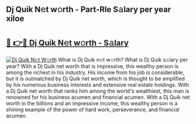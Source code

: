## Dj Quik N𝚎t w𝚘rth - Part-RIe S𝚊lary per year xiIoe

# <h2><a href="http://gc2k4b.nevu.top/?p=Dj+Quik">🔗 👉🔴 Dj Quik N𝚎t w𝚘rth - S𝚊lary</a></h2>

[![Dj Quik N𝚎t W𝚘rth](https://i.imgur.com/Oavwk0R.jpeg)](http://gc2k4b.nevu.top/?p=Dj+Quik)
What is Dj Quik n𝚎t w𝚘rth? What is Dj Quik s𝚊lary per year?
With a Dj Quik net worth that is impressive, this wealthy person is among the richest in his industry. His income from his job is considerable, but it is outmatched by Dj Quik net worth, which is thought to be amplified by his numerous business interests and extensive real estate holdings. With a Dj Quik net worth that ranks him among the world's wealthiest, this man is renowned for his business acumen and financial acumen. With a Dj Quik net worth in the billions and an impressive income, this wealthy person is a shining example of the power of hard work, perseverance, and financial acumen.

